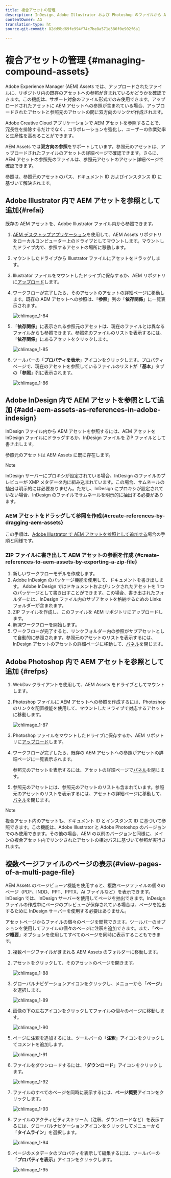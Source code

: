 ```yaml
---
title: 複合アセットの管理
description: InDesign、Adobe Illustrator および Photoshop のファイルから AEM Assets への参照を作成する方法について説明します。また、ページビューア機能を使用して、複数ページファイル（PDF、INDD、PPT、PPTX、AI ファイルなど）の個々のページを表示する方法についても説明します。
contentOwner: AG
translation-type: ht
source-git-commit: 82dd9bd69fe994f74c7be8a571e386f0e902f6a1

---
```



# 複合アセットの管理 {#managing-compound-assets}

Adobe Experience Manager (AEM) Assets では、アップロードされたファイルに、リポジトリ内の既存のアセットへの参照が含まれているかどうかを確認できます。この機能は、サポート対象のファイル形式でのみ使用できます。アップロードされたアセットに AEM アセットへの参照が含まれている場合、アップロードされたアセットと参照元のアセットの間に双方向のリンクが作成されます。

Adobe Creative Cloud アプリケーションで AEM アセットを参照することで、冗長性を排除するだけでなく、コラボレーションを強化し、ユーザーの作業効率と生産性を高めることができます。

AEM Assets では&#x200B;**双方向の参照**&#x200B;をサポートしています。参照元のアセットは、アップロードされたファイルのアセットの詳細ページで確認できます。さらに、AEM アセットの参照先のファイルは、参照元アセットのアセット詳細ページで確認できます。

参照は、参照元のアセットのパス、ドキュメント ID およびインスタンス ID に基づいて解決されます。

## Adobe Illustrator 内で AEM アセットを参照として追加{#refai}

既存の AEM アセットを、Adobe Illustrator ファイル内から参照できます。

1. [AEM デスクトップアプリケーション](https://docs.adobe.com/content/help/ja-JP/experience-manager-desktop-app/using/using.html)を使用して、AEM Assets リポジトリをローカルコンピューター上のドライブとしてマウントします。マウントしたドライブ内で、参照するアセットの場所に移動します。
1. マウントしたドライブから Illustrator ファイルにアセットをドラッグします。
1. Illustrator ファイルをマウントしたドライブに保存するか、AEM リポジトリに[アップロード](/help/assets/manage-digital-assets.md#uploading-assets)します。
1. ワークフローが完了したら、そのアセットのアセットの詳細ページに移動します。既存の AEM アセットへの参照は、「**参照**」列の「**依存関係**」に一覧表示されます。

   ![chlimage_1-84](assets/chlimage_1-84.png)

1. 「**依存関係**」に表示される参照元のアセットは、現在のファイルとは異なるファイルからも参照できます。参照先のファイルのリストを表示するには、「**依存関係**」にあるアセットをクリックします。

   ![chlimage_1-85](assets/chlimage_1-85.png)

1. ツールバーの「**プロパティを表示**」アイコンをクリックします。プロパティページで、現在のアセットを参照しているファイルのリストが「**基本**」タブの「**参照**」列に表示されます。

   ![chlimage_1-86](assets/chlimage_1-86.png)

## Adobe InDesign 内で AEM アセットを参照として追加 {#add-aem-assets-as-references-in-adobe-indesign}

InDesign ファイル内から AEM アセットを参照するには、AEM アセットを InDesign ファイルにドラッグするか、InDesign ファイルを ZIP ファイルとして書き出します。

参照元のアセットは AEM Assets に既に存在します。<!-- You can extract subassets by [configuring InDesign server](/help/assets/indesign.md). Embedded assets in an InDesign file are extracted as subassets. -->

>[!NOTE]
>
>InDesign サーバーにプロキシが設定されている場合、InDesign のファイルのプレビューが XMP メタデータ内に組み込まれています。この場合、サムネールの抽出は明示的には必要ありません。ただし、InDesign にプロキシが設定されていない場合、InDesign のファイルでサムネールを明示的に抽出する必要があります。

### AEM アセットをドラッグして参照を作成{#create-references-by-dragging-aem-assets}

この手順は、[Adobe Illustrator で AEM アセットを参照として追加する](#refai)場合の手順と同様です。

### ZIP ファイルに書き出して AEM アセットの参照を作成 {#create-references-to-aem-assets-by-exporting-a-zip-file}

1. 新しいワークフローモデルを作成します。
1. Adobe InDesign のパッケージ機能を使用して、ドキュメントを書き出します。
Adobe InDesign ではドキュメントおよびリンクされたアセットを 1 つのパッケージとして書き出すことができます。この場合、書き出されたフォルダーには、InDesign ファイル内のサブアセットを格納するための Links フォルダーが含まれます。
1. ZIP ファイルを作成し、このファイルを AEM リポジトリにアップロードします。
1. 解凍ワークフローを開始します。
1. ワークフローが完了すると、リンクフォルダー内の参照がサブアセットとして自動的に参照されます。参照元のアセットのリストを表示するには、InDesign アセットのアセットの詳細ページに移動して、[パネル](/help/sites-cloud/authoring/getting-started/basic-handling.md#rail-selector)を閉じます。

## Adobe Photoshop 内で AEM アセットを参照として追加 {#refps}

1. WebDav クライアントを使用して、AEM Assets をドライブとしてマウントします。
1. Photoshop ファイルに AEM アセットへの参照を作成するには、Photoshop のリンクを配置機能を使用して、マウントしたドライブで対応するアセットに移動します。

   ![chlimage_1-87](assets/chlimage_1-87.png)

1. Photoshop ファイルをマウントしたドライブに保存するか、AEM リポジトリに[アップロード](/help/assets/manage-digital-assets.md#uploading-assets)します。
1. ワークフローが完了したら、既存の AEM アセットへの参照がアセットの詳細ページに一覧表示されます。

   参照元のアセットを表示するには、アセットの詳細ページで[パネル](/help/sites-cloud/authoring/getting-started/basic-handling.md#rail-selector)を閉じます。

1. 参照元のアセットには、参照元のアセットのリストも含まれています。参照元のアセットのリストを表示するには、アセットの詳細ページに移動して、[パネル](/help/sites-cloud/authoring/getting-started/basic-handling.md#rail-selector)を閉じます。

>[!NOTE]
>
>複合アセット内のアセットも、ドキュメント ID とインスタンス ID に基づいて参照できます。この機能は、Adobe Illustrator と Adobe Photoshop のバージョンでのみ使用できます。その他の場合、AEM の以前のバージョンと同様に、メインの複合アセット内でリンクされたアセットの相対パスに基づいて参照が実行されます。

## 複数ページファイルのページの表示{#view-pages-of-a-multi-page-file}

AEM Assets のページビューア機能を使用すると、複数ページファイルの個々のページ（PDF、INDD、PPT、PPTX、Ai ファイルなど）を表示できます。InDesign では、InDesign サーバーを使用してページを抽出できます。InDesign ファイルの作成中にページのプレビューが保存されている場合は、ページを抽出するために InDesign サーバーを使用する必要はありません。

アセットページからファイルの個々のページを閲覧できます。ツールバーのオプションを使用してファイルの個々のページに注釈を追加できます。また、「**ページ概要**」オプションを使用してすべてのページを同時に表示することもできます。

1. 複数ページファイルが含まれる AEM Assets のフォルダーに移動します。
1. アセットをクリックして、そのアセットのページを開きます。

   ![chlimage_1-88](assets/chlimage_1-88.png)

1. グローバルナビゲーションアイコンをクリックし、メニューから「**ページ**」を選択します。

   ![chlimage_1-89](assets/chlimage_1-89.png)

1. 画像の下の左右アイコンをクリックしてファイルの個々のページに移動します。

   ![chlimage_1-90](assets/chlimage_1-90.png)

1. ページに注釈を追加するには、ツールバーの「**注釈**」アイコンをクリックしてコメントを追加します。

   ![chlimage_1-91](assets/chlimage_1-91.png)

1. ファイルをダウンロードするには、「**ダウンロード**」アイコンをクリックします。

   ![chlimage_1-92](assets/chlimage_1-92.png)

1. ファイルのすべてのページを同時に表示するには、**ページ概要**&#x200B;アイコンをクリックします。

   ![chlimage_1-93](assets/chlimage_1-93.png)

1. ファイルのアクティビティストリーム（注釈、ダウンロードなど）を表示するには、グローバルナビゲーションアイコンをクリックしてメニューから「**タイムライン**」を選択します。

   ![chlimage_1-94](assets/chlimage_1-94.png)

1. ページのメタデータのプロパティを表示して編集するには、ツールバーの「**プロパティを表示**」アイコンをクリックします。

   ![chlimage_1-95](assets/chlimage_1-95.png)
